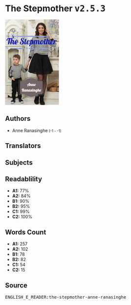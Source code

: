 # The Stepmother <kbd>v2.5.3</kbd>

![](./cover.medium.jpg "")

## Authors


 - Anne Ranasinghe <small>(-1 - -1)</small>

## Translators



## Subjects



## Readablility


 - **A1:** 77%
 - **A2:** 84%
 - **B1:** 90%
 - **B2:** 95%
 - **C1:** 99%
 - **C2:** 100%

## Words Count


 - **A1:** 257
 - **A2:** 102
 - **B1:** 78
 - **B2:** 82
 - **C1:** 54
 - **C2:** 15

## Source


<kbd>ENGLISH_E_READER:the-stepmother-anne-ranasinghe</kbd>
